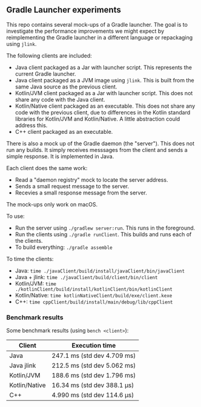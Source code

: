 ## Gradle Launcher experiments

This repo contains several mock-ups of a Gradle launcher. The goal is to investigate the performance improvements we might expect by reimplementing the Gradle launcher in a different language or repackaging using `jlink`.

The following clients are included:

- Java client packaged as a Jar with launcher script. This represents the current Gradle launcher.
- Java client packaged as a JVM image using `jlink`. This is built from the same Java source as the previous client.
- Kotlin/JVM client packaged as a Jar with launcher script. This does not share any code with the Java client.
- Kotlin/Native client packaged as an executable. This does not share any code with the previous client, due to differences in the Kotlin standard libraries for Kotlin/JVM and Kotlin/Native. A little abstraction could address this.
- C++ client packaged as an executable.

There is also a mock up of the Gradle daemon (the "server"). This does not run any builds. It simply receives messsages from the client and sends a simple response. It is implemented in Java.

Each client does the same work:

- Read a "daemon registry" mock to locate the server address.
- Sends a small request message to the server.
- Recevies a small response message from the server.

The mock-ups only work on macOS.

To use:

- Run the server using `./gradlew server:run`. This runs in the foreground.
- Run the clients using `./gradle runClient`. This builds and runs each of the clients.
- To build everything: `./gradle assemble`

To time the clients:

- Java: `time ./javaClient/build/install/javaClient/bin/javaClient`
- Java + jlink: `time ./javaClient/build/client/bin/client` 
- Kotlin/JVM: `time ./kotlinClient/build/install/kotlinClient/bin/kotlinClient`
- Kotlin/Native: `time kotlinNativeClient/build/exe/client.kexe`
- C++: `time cppClient/build/install/main/debug/lib/cppClient`

### Benchmark results

Some benchmark results (using `bench <client>`):

Client        | Execution time
--------------|----------------------------
Java          | 247.1 ms (std dev 4.709 ms)
Java jlink    | 212.5 ms (std dev 5.062 ms) 
Kotlin/JVM    | 188.6 ms (std dev 1.796 ms)
Kotlin/Native | 16.34 ms (std dev 388.1 μs)
C++           | 4.990 ms (std dev 114.6 μs)
